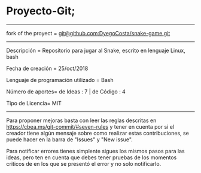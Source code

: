 # Proyecto-Git;
***
fork of the proyect = [git@github.com:DyegoCosta/snake-game.git](https://github.com/Dyssio/snake-game)
***
Descripción = Repositorio para jugar al Snake, escrito en lenguaje Linux, bash

Fecha de creación = 25/oct/2018

Lenguaje de programación utilizado = Bash

Número de aportes= de Ideas : 7 | de Código : 4

Tipo de Licencia= MIT
***
Para proponer mejoras basta con leer las reglas descritas en https://cbea.ms/git-commit/#seven-rules y tener en cuenta por si el creador tiene algún mensaje sobre como realizar estas contribuciones, se puede hacer en la barra de "Issues" y "New issue".

Para notificar errores tienes simplente sigues los mismos pasos para las ideas, pero ten en cuenta que debes tener pruebas de los momentos criticos de en los que se presentó el error y no solo notificarlo.
